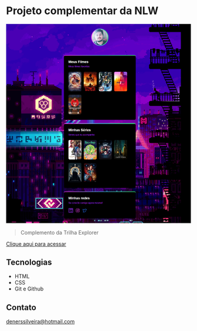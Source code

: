 # Projeto complementar da NLW

![preview](./.github/preview.png)
> Complemento da Trilha Explorer

[Clique aqui para acessar](https://denerss.github.io/nlw-extra)

## Tecnologias

- HTML
- CSS
- Git e Github

## Contato

denerssilveira@hotmail.com